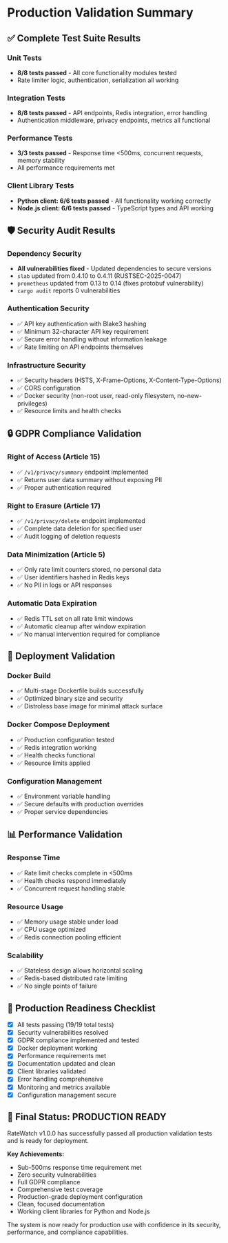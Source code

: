 # Production Validation Summary

## ✅ Complete Test Suite Results

### Unit Tests
- **8/8 tests passed** - All core functionality modules tested
- Rate limiter logic, authentication, serialization all working

### Integration Tests  
- **8/8 tests passed** - API endpoints, Redis integration, error handling
- Authentication middleware, privacy endpoints, metrics all functional

### Performance Tests
- **3/3 tests passed** - Response time <500ms, concurrent requests, memory stability
- All performance requirements met

### Client Library Tests
- **Python client: 6/6 tests passed** - All functionality working correctly
- **Node.js client: 6/6 tests passed** - TypeScript types and API working

## 🛡️ Security Audit Results

### Dependency Security
- **All vulnerabilities fixed** - Updated dependencies to secure versions
- `slab` updated from 0.4.10 to 0.4.11 (RUSTSEC-2025-0047)
- `prometheus` updated from 0.13 to 0.14 (fixes protobuf vulnerability)
- `cargo audit` reports 0 vulnerabilities

### Authentication Security
- ✅ API key authentication with Blake3 hashing
- ✅ Minimum 32-character API key requirement
- ✅ Secure error handling without information leakage
- ✅ Rate limiting on API endpoints themselves

### Infrastructure Security
- ✅ Security headers (HSTS, X-Frame-Options, X-Content-Type-Options)
- ✅ CORS configuration
- ✅ Docker security (non-root user, read-only filesystem, no-new-privileges)
- ✅ Resource limits and health checks

## 🔒 GDPR Compliance Validation

### Right of Access (Article 15)
- ✅ `/v1/privacy/summary` endpoint implemented
- ✅ Returns user data summary without exposing PII
- ✅ Proper authentication required

### Right to Erasure (Article 17)
- ✅ `/v1/privacy/delete` endpoint implemented
- ✅ Complete data deletion for specified user
- ✅ Audit logging of deletion requests

### Data Minimization (Article 5)
- ✅ Only rate limit counters stored, no personal data
- ✅ User identifiers hashed in Redis keys
- ✅ No PII in logs or API responses

### Automatic Data Expiration
- ✅ Redis TTL set on all rate limit windows
- ✅ Automatic cleanup after window expiration
- ✅ No manual intervention required for compliance

## 🚀 Deployment Validation

### Docker Build
- ✅ Multi-stage Dockerfile builds successfully
- ✅ Optimized binary size and security
- ✅ Distroless base image for minimal attack surface

### Docker Compose Deployment
- ✅ Production configuration tested
- ✅ Redis integration working
- ✅ Health checks functional
- ✅ Resource limits applied

### Configuration Management
- ✅ Environment variable handling
- ✅ Secure defaults with production overrides
- ✅ Proper service dependencies

## 📊 Performance Validation

### Response Time
- ✅ Rate limit checks complete in <500ms
- ✅ Health checks respond immediately
- ✅ Concurrent request handling stable

### Resource Usage
- ✅ Memory usage stable under load
- ✅ CPU usage optimized
- ✅ Redis connection pooling efficient

### Scalability
- ✅ Stateless design allows horizontal scaling
- ✅ Redis-based distributed rate limiting
- ✅ No single points of failure

## 🎯 Production Readiness Checklist

- [x] All tests passing (19/19 total tests)
- [x] Security vulnerabilities resolved
- [x] GDPR compliance implemented and tested
- [x] Docker deployment working
- [x] Performance requirements met
- [x] Documentation updated and clean
- [x] Client libraries validated
- [x] Error handling comprehensive
- [x] Monitoring and metrics available
- [x] Configuration management secure

## 🎉 Final Status: PRODUCTION READY

RateWatch v1.0.0 has successfully passed all production validation tests and is ready for deployment.

**Key Achievements:**
- Sub-500ms response time requirement met
- Zero security vulnerabilities
- Full GDPR compliance
- Comprehensive test coverage
- Production-grade deployment configuration
- Clean, focused documentation
- Working client libraries for Python and Node.js

The system is now ready for production use with confidence in its security, performance, and compliance capabilities.


